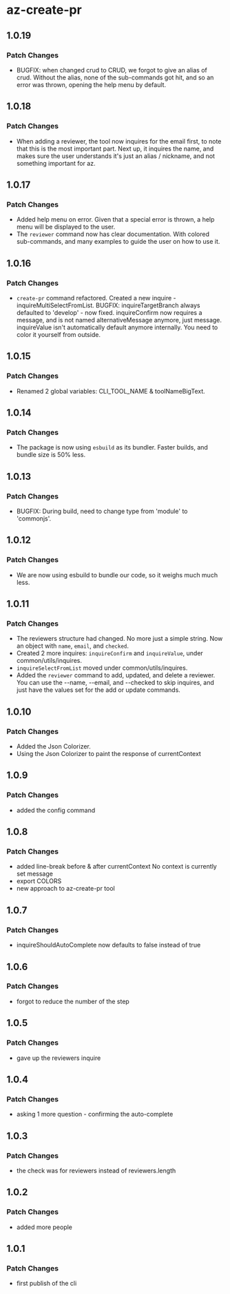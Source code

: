# az-create-pr

## 1.0.19

### Patch Changes

- BUGFIX: when changed crud to CRUD, we forgot to give an alias of crud. Without the alias, none of the sub-commands got hit, and so an error was thrown, opening the help menu by default.

## 1.0.18

### Patch Changes

- When adding a reviewer, the tool now inquires for the email first, to note that this is the most important part. Next up, it inquires the name, and makes sure the user understands it's just an alias / nickname, and not something important for az.

## 1.0.17

### Patch Changes

- Added help menu on error. Given that a special error is thrown, a help menu will be displayed to the user.
- The `reviewer` command now has clear documentation. With colored sub-commands, and many examples to guide the user on how to use it.

## 1.0.16

### Patch Changes

- `create-pr` command refactored. Created a new inquire - inquireMultiSelectFromList. BUGFIX: inquireTargetBranch always defaulted to 'develop' - now fixed. inquireConfirm now requires a message, and is not named alternativeMessage anymore, just message. inquireValue isn't automatically default anymore internally. You need to color it yourself from outside.

## 1.0.15

### Patch Changes

- Renamed 2 global variables: CLI_TOOL_NAME & toolNameBigText.

## 1.0.14

### Patch Changes

- The package is now using `esbuild` as its bundler. Faster builds, and bundle size is 50% less.

## 1.0.13

### Patch Changes

- BUGFIX: During build, need to change type from 'module' to 'commonjs'.

## 1.0.12

### Patch Changes

- We are now using esbuild to bundle our code, so it weighs much much less.

## 1.0.11

### Patch Changes

- The reviewers structure had changed. No more just a simple string. Now an object with `name`, `email`, and `checked`.
- Created 2 more inquires: `inquireConfirm` and `inquireValue`, under common/utils/inquires.
- `inquireSelectFromList` moved under common/utils/inquires.
- Added the `reviewer` command to add, updated, and delete a reviewer. You can use the --name, --email, and --checked to skip inquires, and just have the values set for the add or update commands.

## 1.0.10

### Patch Changes

- Added the Json Colorizer.
- Using the Json Colorizer to paint the response of currentContext

## 1.0.9

### Patch Changes

- added the config command

## 1.0.8

### Patch Changes

- added line-break before & after currentContext No context is currently set message
- export COLORS
- new approach to az-create-pr tool

## 1.0.7

### Patch Changes

- inquireShouldAutoComplete now defaults to false instead of true

## 1.0.6

### Patch Changes

- forgot to reduce the number of the step

## 1.0.5

### Patch Changes

- gave up the reviewers inquire

## 1.0.4

### Patch Changes

- asking 1 more question - confirming the auto-complete

## 1.0.3

### Patch Changes

- the check was for reviewers instead of reviewers.length

## 1.0.2

### Patch Changes

- added more people

## 1.0.1

### Patch Changes

- first publish of the cli
